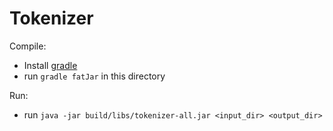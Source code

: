 Tokenizer
=========

Compile:

* Install [gradle](http://www.gradle.org/)
* run `gradle fatJar` in this directory

Run:

* run `java -jar build/libs/tokenizer-all.jar <input_dir> <output_dir>`
